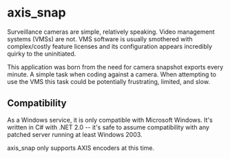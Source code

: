 axis_snap
=========

Surveillance cameras are simple, relatively speaking.  Video management systems (VMSs) are not. VMS software is usually smothered with complex/costly feature licenses and its configuration appears incredibly quirky to the uninitiated.

This application was born from the need for camera snapshot exports every minute.  A simple task when coding against a camera.  When attempting to use the VMS this task could be potentially frustrating, limited, and slow.


## Compatibility
As a Windows service, it is only compatible with Microsoft Windows.  It's written in C# with .NET 2.0 -- it's safe to assume compatibility with any patched server running at least Windows 2003.

axis_snap only supports AXIS encoders at this time.

